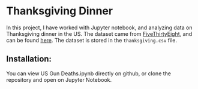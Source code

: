 # Thanksgiving Dinner

In this project, I have worked with Jupyter notebook, and analyzing data on Thanksgiving dinner in the US. The dataset came from [FiveThirtyEight](http://fivethirtyeight.com/), and can be found [here](https://github.com/fivethirtyeight/data/tree/master/thanksgiving-2015).
The dataset is stored in the `thanksgiving.csv` file.

## Installation:
You can view US Gun Deaths.ipynb directly on github, or clone the repository and open on Jupyter Notebook.
